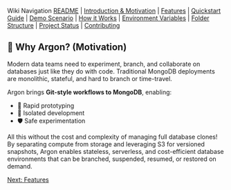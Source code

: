 Wiki Navigation
[README](../../README.md) | [Introduction & Motivation](01_introduction.md) | [Features](02_features.md) | [Quickstart Guide](03_quickstart_guide.md) | [Demo Scenario](04_demo_scenario.md) | [How it Works](05_how_it_works.md) | [Environment Variables](06_environment_variables.md) | [Folder Structure](07_folder_structure.md) | [Project Status](08_status.md) | [Contributing](09_contributing.md)

## 🤔 Why Argon? (Motivation)

Modern data teams need to experiment, branch, and collaborate on databases just like they do with code. Traditional MongoDB deployments are monolithic, stateful, and hard to branch or time-travel. 

Argon brings **Git-style workflows to MongoDB**, enabling:
*   🚀 Rapid prototyping
*   🔬 Isolated development
*   🛡️ Safe experimentation

All this without the cost and complexity of managing full database clones! By separating compute from storage and leveraging S3 for versioned snapshots, Argon enables stateless, serverless, and cost-efficient database environments that can be branched, suspended, resumed, or restored on demand.

[Next: Features](02_features.md)
